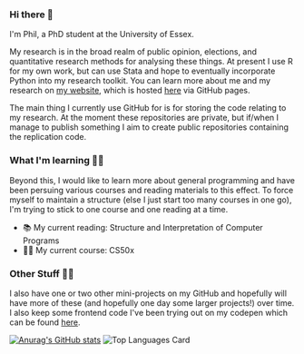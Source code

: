 ### Hi there 👋

I'm Phil, a PhD student at the University of Essex.

My research is in the broad realm of public opinion, elections, and quantitative research methods for analysing these things. At present I use R for my own work, but can use Stata and hope to eventually incorporate Python into my research toolkit. You can learn more about me and my research on [my website](https://philswatton.github.io/), which is hosted [here](https://github.com/philswatton/philswatton.github.io) via GitHub pages.

The main thing I currently use GitHub for is for storing the code relating to my research. At the moment these repositories are private, but if/when I manage to publish something I aim to create public repositories containing the replication code.

### What I'm learning 👨‍🎓

Beyond this, I would like to learn more about general programming and have been persuing various courses and reading materials to this effect. To force myself to maintain a structure (else I just start too many courses in one go), I'm trying to stick to one course and one reading at a time.

- 📚 My current reading: Structure and Interpretation of Computer Programs
- 👨‍💻 My current course: CS50x

### Other Stuff 🤷‍♂️

I also have one or two other mini-projects on my GitHub and hopefully will have more of these (and hopefully one day some larger projects!) over time. I also keep some frontend code I've been trying out on my codepen which can be found [here](https://codepen.io/phil-swatton).


[![Anurag's GitHub stats](https://github-readme-stats.vercel.app/api?username=philswatton&count_private=true&show_icons=true)](https://github.com/philswatton/github-readme-stats)
![Top Languages Card](https://github-readme-stats.vercel.app/api/top-langs/?username=philswatton&layout=compact&langs_count=10)

<!--
**philswatton/philswatton** is a ✨ _special_ ✨ repository because its `README.md` (this file) appears on your GitHub profile.

Here are some ideas to get you started:

- 🔭 I’m currently working on ...
- 🌱 I’m currently learning ...
- 👯 I’m looking to collaborate on ...
- 🤔 I’m looking for help with ...
- 💬 Ask me about ...
- 📫 How to reach me: ...
- 😄 Pronouns: ...
- ⚡ Fun fact: ...
-->
